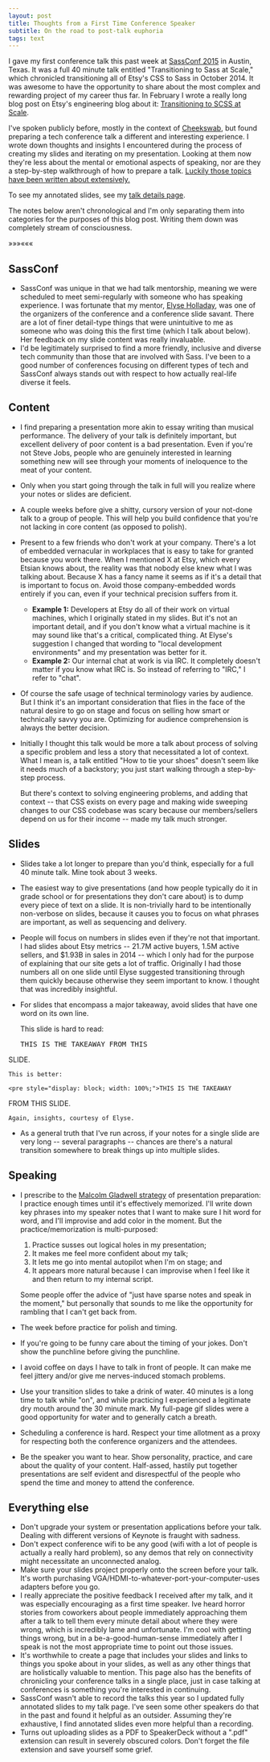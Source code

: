 ```yaml
---
layout: post
title: Thoughts from a First Time Conference Speaker
subtitle: On the road to post-talk euphoria
tags: text
---
```


I gave my first conference talk this past week at <a href="http://sassconf.com/" target="_blank">SassConf 2015</a> in Austin, Texas.  It
was a full 40 minute talk entitled "Transitioning to Sass at Scale," which chronicled transitioning all of Etsy's CSS to Sass in October 2014. 
It was awesome to have the opportunity to share about the most complex and rewarding project of my career thus far. 
In February I wrote a really long blog post on Etsy's engineering blog about it:
<a href="https://codeascraft.com/2015/02/02/transitioning-to-scss-at-scale/" target="_blank">Transitioning to SCSS at Scale</a>.

I've spoken publicly before, mostly in the context of <a href="http://www.cheekswab.org" target="_blank">Cheekswab</a>, but found preparing a tech conference talk
a different and interesting experience. I wrote down thoughts and insights I encountered during the process of creating 
my slides and iterating on my presentation.  Looking at them now they're less
about the mental or emotional aspects of speaking, nor are they a step-by-step
walkthrough of how to prepare a talk.  <a href="http://speaking.io/" target="_blank">Luckily 
those topics have been written about extensively.</a>

To see my annotated slides, see my <a href="http://talks.danielna.com/sassconf-2015/" target="_blank">talk details page</a>.

The notes below aren't chronological and I'm only separating them into categories
for the purposes of this blog post.  Writing them down was completely stream of consciousness.

<div class="separator">&raquo;&raquo;&raquo;&laquo;&laquo;&laquo;</div>

## SassConf
* SassConf was unique in that we had talk mentorship, meaning we were scheduled to meet semi-regularly
with someone who has speaking experience. I was fortunate that my mentor, <a href="https://twitter.com/elyseholladay" target="_blank">Elyse Holladay</a>, was one of the organizers of the conference and a conference slide savant.  There are a lot of finer detail-type things that were unintuitive to me as someone who was doing this the first time (which I talk about below). Her feedback on my slide content was really invaluable.
* I'd be legitimately surprised to find a more friendly, inclusive and diverse tech community than those that are involved with Sass. I've been to a good number of conferences focusing on different types of tech and SassConf always stands out with respect to how actually real-life diverse it feels.

## Content
* I find preparing a presentation more akin to essay writing than musical performance.  The delivery of your talk is definitely important, but excellent delivery of poor content is a bad presentation.  Even if you're not Steve Jobs, people who are genuinely interested in learning something new will see through your moments of ineloquence to the meat of your content.
* Only when you start going through the talk in full will you realize where your notes or slides are deficient.
* A couple weeks before give a shitty, cursory version of your not-done talk to a group of people.  This will help you build confidence that you're not lacking in core content (as opposed to polish).
* Present to a few friends who don't work at your company.  There's a lot of embedded vernacular in workplaces that is easy to take for granted because you work there.  When I mentioned X at Etsy, which every Etsian knows about, the reality was that nobody else knew what I was talking about. Because X has a fancy name it seems as if it's a detail that is important to focus on.  Avoid those company-embedded words entirely if you can, even if your technical precision suffers from it.
    * **Example 1:** Developers at Etsy do all of their work on virtual machines, which I originally stated in my slides.  But it's not an important detail, and if you don't know what a virtual machine is it may sound like that's a critical, complicated thing. At Elyse's suggestion I changed that wording to "local development environments" and my presentation was better for it.
    * **Example 2:** Our internal chat at work is via IRC. It completely doesn't matter if you know what IRC is. So instead of referring to "IRC," I refer to "chat".
* Of course the safe usage of technical terminology varies by audience. But I think it's an important consideration that flies in the face of the natural desire to go on stage and focus on selling how smart or technically savvy you are. Optimizing for audience comprehension is always the better decision.
* Initially I thought this talk would be more a talk about process of solving a specific problem and less a story that necessitated a lot of context.  What I mean is, a talk entitled "How to tie your shoes" doesn't seem like it needs much of a backstory; you just start walking through a step-by-step process. 

    But there's context to solving engineering problems, and adding that context -- that CSS exists on every page and making wide sweeping changes to our CSS codebase was scary because our members/sellers depend on us for their income -- made my talk much stronger.

## Slides
* Slides take a lot longer to prepare than you'd think, especially for a full 40 minute talk.  Mine took about 3 weeks.
* The easiest way to give presentations (and how people typically do it in grade school or for presentations they don't care about) is to dump every piece of text on a slide.  It is non-trivially hard to be intentionally non-verbose on slides, because it causes you to focus on what phrases are important, as well as sequencing and delivery.
* People will focus on numbers in slides even if they're not that important.  I had slides about Etsy metrics -- 21.7M active buyers, 1.5M active sellers, and $1.93B in sales in 2014 -- which I only had for the purpose of explaining that our site gets a lot of traffic.  Originally I had those numbers all on one slide until Elyse suggested transitioning through them quickly because otherwise they seem important to know.  I thought that was incredibly insightful.
* For slides that encompass a major takeaway, avoid slides that have one word on its own line. 

    This slide is hard to read:

    <pre style="display: block; width: 100%;">THIS IS THE TAKEAWAY FROM THIS
SLIDE.</pre>

    This is better:

    <pre style="display: block; width: 100%;">THIS IS THE TAKEAWAY
FROM THIS SLIDE.</pre>

    Again, insights, courtesy of Elyse.
* As a general truth that I've run across, if your notes for a single slide are very long -- several paragraphs -- chances are there's a natural transition somewhere to break things up into multiple slides.

## Speaking
* I prescribe to the <a href="http://blogs.ft.com/the-world/2010/02/the-secrets-of-malcolm-gladwell/" target="_blank">Malcolm Gladwell strategy</a> of presentation preparation: I practice enough times until it's effectively memorized.  I'll write down key phrases into my speaker notes that I want to make sure I hit word for word, and I'll improvise and add color in the moment.  But the practice/memorization is multi-purposed:
    1. Practice susses out logical holes in my presentation;
    2. It makes me feel more confident about my talk;
    3. It lets me go into mental autopilot when I'm on stage; and
    4. It appears more natural because I can improvise when I feel like it and then return to my internal script.

    Some people offer the advice of "just have sparse notes and speak in the moment," but personally that sounds to me like the opportunity for rambling that I can't get back from.
* The week before practice for polish and timing.
* If you're going to be funny care about the timing of your jokes. Don't show the punchline before giving the punchline.
* I avoid coffee on days I have to talk in front of people.  It can make me feel jittery and/or give me nerves-induced stomach problems.
* Use your transition slides to take a drink of water. 40 minutes is a long time to talk while "on", and while practicing I experienced a legitimate dry mouth around the 30 minute mark.  My full-page gif slides were a good opportunity for water and to generally catch a breath.
* Scheduling a conference is hard. Respect your time allotment as a proxy for respecting both the conference organizers and the attendees.
* Be the speaker you want to hear.  Show personality, practice, and care about the quality of your content. Half-assed, hastily put together presentations are self evident and disrespectful of the people who spend the time and money to attend the conference.

## Everything else
* Don't upgrade your system or presentation applications before your talk. Dealing with different versions of Keynote is fraught with sadness.
* Don't expect conference wifi to be any good (wifi with a lot of people is actually a really hard problem), so any demos that rely on connectivity might necessitate an unconnected analog.
* Make sure your slides project properly onto the screen before your talk.  It's worth purchasing VGA/HDMI-to-whatever-port-your-computer-uses adapters before you go.
* I really appreciate the positive feedback I received after my talk, and it was especially encouraging as a first time speaker. Ive heard horror stories from coworkers about people immediately approaching them after a talk to tell them every minute detail about where they were wrong, which is incredibly lame and unfortunate.  I'm cool with getting things wrong, but in a be-a-good-human-sense immediately after I speak is not the most appropriate time to point out those issues.
* It's worthwhile to create a page that includes your slides and links to things you spoke about in your slides, as well as any other things that are holistically valuable to mention.  This page also has the benefits of chronicling your conference talks in a single place, just in case talking at conferences is something you're interested in continuing.
* SassConf wasn't able to record the talks this year so I updated fully annotated slides to my talk page. I've seen some other speakers do that in the past and found it helpful as an outsider. Assuming they're exhaustive, I find annotated slides even more helpful than a recording.
* Turns out uploading slides as a PDF to SpeakerDeck without a ".pdf" extension can result in severely obscured colors.  Don't forget the file extension and save yourself some grief.

